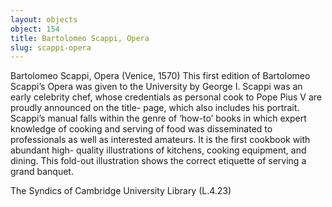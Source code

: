 ```yaml
---
layout: objects
object: 154
title: Bartolomeo Scappi, Opera
slug: scappi-opera
---
```

Bartolomeo Scappi, Opera (Venice, 1570)  This first edition of Bartolomeo Scappi’s Opera was given to the University by George I. Scappi was an early celebrity chef, whose credentials as personal cook to Pope Pius V are proudly announced on the title-  page, which also includes his portrait. Scappi’s  manual falls within the genre of ‘how-to’ books in which expert knowledge of cooking and serving of food was disseminated to professionals as well as interested amateurs. It is the first cookbook with abundant high- quality illustrations of kitchens, cooking  equipment, and dining. This fold-out illustration  shows the correct etiquette of serving a grand banquet.  

The Syndics of Cambridge University Library (L.4.23)
